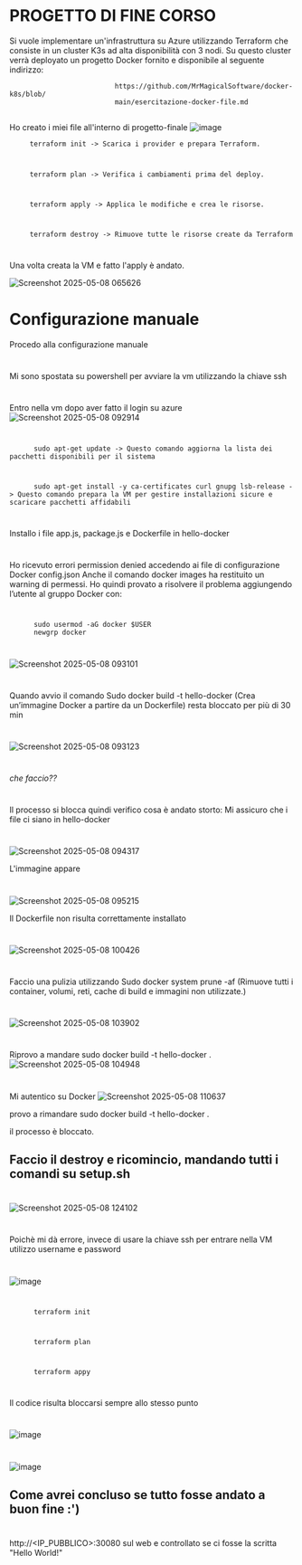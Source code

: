 #  PROGETTO DI FINE CORSO
Si vuole implementare un'infrastruttura su Azure
utilizzando Terraform che consiste in un cluster K3s ad
alta disponibilità con 3 nodi. Su questo cluster verrà
deployato un progetto Docker fornito e disponibile al
seguente indirizzo:

                              https://github.com/MrMagicalSoftware/docker-k8s/blob/
                              main/esercitazione-docker-file.md
##

 Ho creato i miei file all'interno di progetto-finale
![image](https://github.com/user-attachments/assets/488a81e6-8392-4830-adb8-b7f467b23d4f)


         terraform init -> Scarica i provider e prepara Terraform.
#
         terraform plan -> Verifica i cambiamenti prima del deploy.
#
         terraform apply -> Applica le modifiche e crea le risorse.
#
         terraform destroy -> Rimuove tutte le risorse create da Terraform
#
Una volta creata la VM e fatto l'apply è andato. 

![Screenshot 2025-05-08 065626](https://github.com/user-attachments/assets/30602280-e383-4f05-b2f3-cb4b9c4d976b)

## 

# Configurazione manuale
Procedo alla configurazione manuale
#
Mi sono spostata su powershell per avviare la vm utilizzando la chiave ssh
#

Entro nella vm dopo aver fatto il login su azure
![Screenshot 2025-05-08 092914](https://github.com/user-attachments/assets/3bf4efa3-1f6d-44e5-a6b5-bd8c3a36f586)
#
          sudo apt-get update -> Questo comando aggiorna la lista dei pacchetti disponibili per il sistema
#
          sudo apt-get install -y ca-certificates curl gnupg lsb-release -> Questo comando prepara la VM per gestire installazioni sicure e scaricare pacchetti affidabili


#
#

Installo i file app.js, package.js e Dockerfile in hello-docker
#

Ho ricevuto errori permission denied accedendo ai file di configurazione Docker config.json
Anche il comando docker images ha restituito un warning di permessi.
Ho quindi provato a risolvere il problema aggiungendo l’utente al gruppo Docker con:
#
          sudo usermod -aG docker $USER
          newgrp docker
#

![Screenshot 2025-05-08 093101](https://github.com/user-attachments/assets/532548ee-919c-4971-8722-de4e9066465d)
# 

Quando avvio il comando Sudo docker build -t hello-docker (Crea un’immagine Docker a partire da un Dockerfile) resta bloccato per più di 30 min
#
![Screenshot 2025-05-08 093123](https://github.com/user-attachments/assets/726241dc-41ca-4097-ad82-222356cb9022)
#
*che faccio??*
#
Il processo si blocca quindi verifico cosa è andato storto:
Mi assicuro che i file ci siano in hello-docker
#
![Screenshot 2025-05-08 094317](https://github.com/user-attachments/assets/da8db211-b940-42d2-a99f-a713fc3d1a16)

L'immagine appare
#
![Screenshot 2025-05-08 095215](https://github.com/user-attachments/assets/04dbd469-b100-4581-ab5b-276968565e04)

Il Dockerfile non risulta correttamente installato
#
![Screenshot 2025-05-08 100426](https://github.com/user-attachments/assets/14784c00-ced7-436c-b570-13cfcd10d5f3)

#
Faccio una pulizia utilizzando Sudo docker system prune -af (Rimuove tutti i container, volumi, reti, cache di build e immagini non utilizzate.)

#

![Screenshot 2025-05-08 103902](https://github.com/user-attachments/assets/3743845d-5512-4d18-89a1-553aa902ba28)

#
Riprovo a mandare  sudo docker build -t hello-docker .
![Screenshot 2025-05-08 104948](https://github.com/user-attachments/assets/2a332e6a-4c96-45b0-9274-fb1e9fd13575)

#
Mi autentico su Docker 
![Screenshot 2025-05-08 110637](https://github.com/user-attachments/assets/d1ccf475-6631-4bc3-b808-cb0a74a0001c)

provo a rimandare sudo docker build -t hello-docker .

il processo è bloccato.


## Faccio il destroy e ricomincio, mandando tutti i comandi su setup.sh
#
![Screenshot 2025-05-08 124102](https://github.com/user-attachments/assets/0f3b6af1-51bb-4e82-87bf-0a6c41c58351)

#
Poichè mi dà errore, invece di usare la chiave ssh per entrare nella VM utilizzo username e password 
#
![image](https://github.com/user-attachments/assets/eed094c9-698e-4491-8b3e-d4ece192c1b6)
#
          terraform init
#
          terraform plan
#
          terraform appy
#
Il codice risulta bloccarsi sempre allo stesso punto
#
![image](https://github.com/user-attachments/assets/b85e2e5c-3e98-436c-95c5-52bcc891445b)

# 

![image](https://github.com/user-attachments/assets/cf05c51d-ec19-4c35-a38b-d5d3938fc5eb)

## Come avrei concluso se tutto fosse andato a buon fine :')
#
http://<IP_PUBBLICO>:30080 sul web e controllato se ci fosse la scritta "Hello World!"








